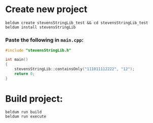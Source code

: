 # Create new project

```
beldum create stevensStringLib_test && cd stevensStringLib_test
beldum install stevensStringLib
```

### Paste the following in `main.cpp`:
```cpp
#include "stevensStringLib.h"

int main()
{
    stevensStringLib::containsOnly("111011112222", "12");
    return 0;
}
```

# Build project:
```
beldum run build
beldum run execute
```